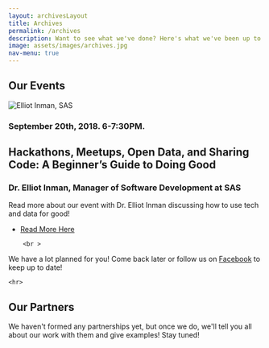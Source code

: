 ```yaml
---
layout: archivesLayout
title: Archives
permalink: /archives
description: Want to see what we've done? Here's what we've been up to.
image: assets/images/archives.jpg
nav-menu: true
---
```


<div id="main" class="alt">
<!--<link rel="stylesheet" type="text/css" href="{{ "assets/css/archive_layout.css" | relative_url }}">-->

<!-- One -->
<section id="one">
	<div class="inner">

<!-- Content -->
<!--NOTE: Things on this page are: Media packet, pics from past events, our partner organizations and projects-->
<h1 id="content">Our Events</h1>
  <!--here will be pics and calednar of events-->
	<section id="two" class="spotlights profiles">
	<!--Dr. Elliot Inman Event-->
		<section class="profile-box">
			<div class="archive-img">
				<img src="{{ "assets/images/blogPics/ElliotInmanRaw2.png" | relative_url }}" alt="Elliot Inman, SAS" />
				<div class="profile-img-container">
					<h3>September 20th, 2018. 6-7:30PM.</h3>
				</div>
			</div>
			<div class="event-description">
				<h2>Hackathons, Meetups, Open Data, and Sharing Code:  A Beginner’s Guide to Doing Good</h2>
				<h3>Dr. Elliot Inman, Manager of Software Development at SAS</h3>
				<p>
					Read more about our event with Dr. Elliot Inman discussing how to use tech and data for good!
				</p>
				<ul class="actions">
					<li><a href="ElliotInmanSASTalk" class="button">Read More Here</a></li>
				</ul>
			</div>
		</section>

		<br >

  <p>We have a lot planned for you! Come back later or follow us on <a href="https://www.facebook.com/cssguncch/">Facebook</a> to keep up to date!</p>

	<hr>

<h2 id="content">Our Partners</h2>
	<p>We haven't formed any partnerships yet, but once we do, we'll tell you all about our work with them and give examples! Stay tuned!</p>
    <!--<div class="table-wrapper">
      <table class="alt">
        <thead>
          <tr>
            <th>Name</th>
            <th>Description</th>
            <th>Date of Partnership</th>
          </tr>
        </thead>
        <tbody>
          <tr>
          <!--NOTE: here we will add all of our partners, each td should follow the info for the org, left to right-->
            <!--<td>Girls Who Code</td>
            <td>Closing the gender gap in tech, one girl at a time.</td>
            <td>July, 2018</td>
          </tr>
          <tr>
            <td>Filler</td>
            <td>filler</td>
            <td>June, 2055</td>
          </tr>
          <tr>
            <td>Item3</td>
            <td> Morbi faucibus arcu accumsan lorem.</td>
            <td>29.99</td>
          </tr>
          <tr>
            <td>Item4</td>
            <td>Vitae integer tempus condimentum.</td>
            <td>19.99</td>
          </tr>
          <tr>
            <td>Item5</td>
            <td>Ante turpis integer aliquet porttitor.</td>
            <td>29.99</td>
          </tr>
        </tbody>
      </table>
    </div>

    </div>
    <div class="6u$ 12u$(medium)">-->
</section>

</div>

